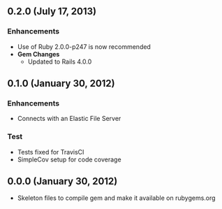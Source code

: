 ## 0.2.0 (July 17, 2013)

### Enhancements
- Use of Ruby 2.0.0-p247 is now recommended
- **Gem Changes**
  - Updated to Rails 4.0.0

## 0.1.0 (January 30, 2012)

### Enhancements
- Connects with an Elastic File Server

### Test
- Tests fixed for TravisCI
- SimpleCov setup for code coverage

## 0.0.0 (January 30, 2012)
- Skeleton files to compile gem and make it available on rubygems.org
